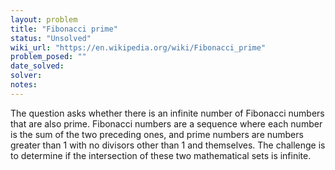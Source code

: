 ```yaml
---
layout: problem
title: "Fibonacci prime"
status: "Unsolved"
wiki_url: "https://en.wikipedia.org/wiki/Fibonacci_prime"
problem_posed: ""
date_solved:
solver:
notes:
---
```

The question asks whether there is an infinite number of Fibonacci numbers that are also prime. Fibonacci numbers are a sequence where each number is the sum of the two preceding ones, and prime numbers are numbers greater than 1 with no divisors other than 1 and themselves. The challenge is to determine if the intersection of these two mathematical sets is infinite.